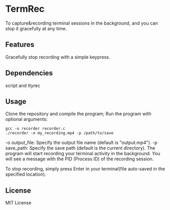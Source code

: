 # TermRec
To capture&recording terminal sessions in the background, and you can stop it gracefully at any time.

## Features
Gracefully stop recording with a simple keypress.
## Dependencies
script and ttyrec
## Usage
Clone the repository and compile the program; Run the program with optional arguments:
```
gcc -o recorder recorder.c
./recorder -o my_recording.mp4 -p /path/to/save
```
-o output_file: Specify the output file name (default is "output.mp4").
-p save_path: Specify the save path (default is the current directory).
The program will start recording your terminal activity in the background. You will see a message with the PID (Process ID) of the recording session.

To stop recording, simply press Enter in your terminal(file auto-saved in the specified location).
## License
MIT License
